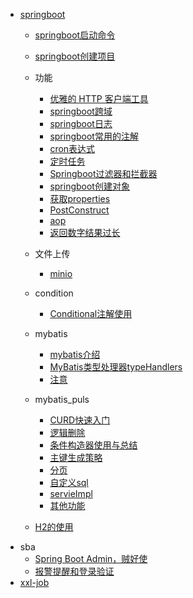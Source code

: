 - [springboot](springboot/README.md)
  - [springboot启动命令](springboot/springboot启动命令.md)
  - [springboot创建项目](springboot/start.md)
  - 功能
    - [优雅的 HTTP 客户端工具](springboot/功能/retrofit.md)
    - [springboot跨域](springboot/功能/springboot跨域.md)
    - [springboot日志](springboot/功能/日志.md)
    - [springboot常用的注解](springboot/功能/springboot常用的注解.md)
    - [cron表达式](springboot/功能/cron表达式.md)
    - [定时任务](springboot/功能/定时任务.md)
    - [Springboot过滤器和拦截器](springboot/功能/Springboot过滤器和拦截器.md)
    - [springboot创建对象](springboot/功能/springboot对象.md)
    - [获取properties](springboot/功能/获取properties.md)
    - [PostConstruct](springboot/功能/PostConstruct.md)
    - [aop](springboot/功能/aop.md)
    - [返回数字结果过长](springboot/功能/返回数字结果过长.md)

  
  - 文件上传
    - [minio](springboot/文件上传/minio.md)

  - condition
    - [Conditional注解使用](springboot/condition/Conditional.md)

  - mybatis
    - [mybatis介绍](springboot/mybatis/mybatis介绍.md)
    - [MyBatis类型处理器typeHandlers](springboot/mybatis/typeHanders.md)
    - [注意](springboot/mybatis/注意.md)
  - mybatis_puls
    - [CURD快速入门](springboot/mybatis_puls/CURD快速入门.md)
    - [逻辑删除](springboot/mybatis_puls/逻辑删除.md)
    - [条件构造器使用与总结](springboot/mybatis_puls/条件构造器使用与总结.md)
    - [主键生成策略](springboot/mybatis_puls/主键生成策略.md)
    - [分页](springboot/mybatis_puls/分页.md)
    - [自定义sql](springboot/mybatis_puls/自定义sql.md)
    - [servieImpl](springboot/mybatis_puls/servieImpl.md)
    - [其他功能](springboot/mybatis_puls/其他功能.md)
  - [H2的使用](springboot/功能/H2的使用.md)


[comment]: <> (sba笔记需要完善)
  - sba
    - [Spring Boot Admin，贼好使](springboot/sba/Spring_Boot_Admin.md)
    - [报警提醒和登录验证](springboot/sba/报警提醒和登录验证功能实现.md)
  - [xxl-job](springboot/xxl-job/README.md)
